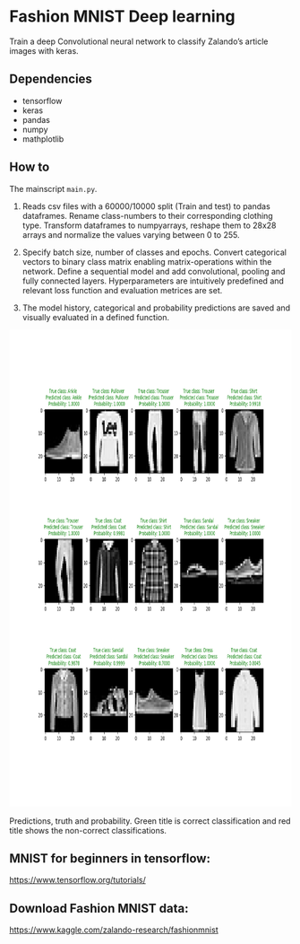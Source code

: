 
# **Fashion MNIST Deep learning**
Train a deep Convolutional neural network to classify Zalando’s article images with keras. 

## Dependencies
* tensorflow
* keras
* pandas
* numpy
* mathplotlib

## How to

The mainscript `main.py`.
1) Reads csv files with a 60000/10000 split (Train and test) to pandas dataframes. Rename class-numbers to their corresponding clothing type. Transform dataframes to numpyarrays, reshape them to 28x28 arrays and normalize the values varying between 0 to 255. 

2) Specify batch size, number of classes and epochs. Convert categorical vectors to binary class matrix enabling matrix-operations within the network. Define a sequential model and add convolutional, pooling and fully connected layers. Hyperparameters are intuitively predefined and relevant loss function and evaluation metrices are set. 

3) The model history, categorical and probability predictions are saved and visually evaluated in a defined function. 

<img src="assets/Graph-metric.gif" width="850" height="850" />


Predictions, truth and probability. Green title is correct classification and red title shows the non-correct classifications. 


## MNIST for beginners in tensorflow:
https://www.tensorflow.org/tutorials/

## Download Fashion MNIST data:
https://www.kaggle.com/zalando-research/fashionmnist


